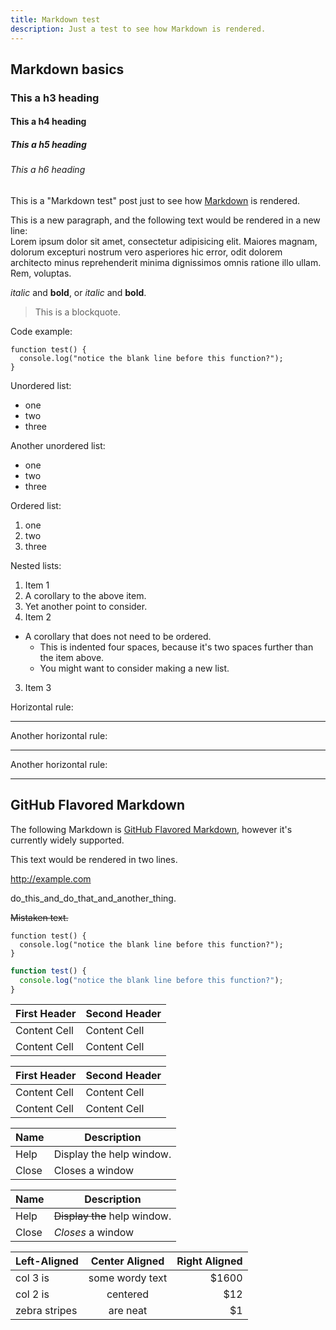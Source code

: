 ```yaml
---
title: Markdown test
description: Just a test to see how Markdown is rendered.
---
```


## Markdown basics

### This a h3 heading

#### This a h4 heading

##### This a h5 heading

###### This a h6 heading

This is a "Markdown test" post just to see how [Markdown](https://help.github.com/articles/markdown-basics/) is rendered.

This is a new paragraph, and the following text would be rendered in a new line:  
Lorem ipsum dolor sit amet, consectetur adipisicing elit. Maiores magnam, dolorum excepturi nostrum vero asperiores hic error, odit dolorem architecto minus reprehenderit minima dignissimos omnis ratione illo ullam. Rem, voluptas.

_italic_ and __bold__, or *italic* and **bold**.

> This is a blockquote.

Code example:

    function test() {
      console.log("notice the blank line before this function?");
    }

Unordered list:

- one
- two
- three

Another unordered list:

* one
* two
* three

Ordered list:

1. one
2. two
3. three

Nested lists:

1. Item 1
  1. A corollary to the above item.
  2. Yet another point to consider.
2. Item 2
  * A corollary that does not need to be ordered.
    * This is indented four spaces, because it's two spaces further than the item above.
    * You might want to consider making a new list.
3. Item 3

Horizontal rule:

---

Another horizontal rule:

___

Another horizontal rule:

***

## GitHub Flavored Markdown

The following Markdown is [GitHub Flavored Markdown](https://help.github.com/articles/github-flavored-markdown/), however it's currently widely supported.

This text would be
rendered in two lines.

http://example.com

do_this_and_do_that_and_another_thing.

~~Mistaken text.~~

```
function test() {
  console.log("notice the blank line before this function?");
}
```

```js
function test() {
  console.log("notice the blank line before this function?");
}
```

First Header  | Second Header
------------- | -------------
Content Cell  | Content Cell
Content Cell  | Content Cell


| First Header  | Second Header |
| ------------- | ------------- |
| Content Cell  | Content Cell  |
| Content Cell  | Content Cell  |


| Name | Description          |
| ------------- | ----------- |
| Help      | Display the help window.|
| Close     | Closes a window     |


| Name | Description          |
| ------------- | ----------- |
| Help      | ~~Display the~~ help window.|
| Close     | _Closes_ a window     |


| Left-Aligned  | Center Aligned  | Right Aligned |
| :------------ |:---------------:| -----:|
| col 3 is      | some wordy text | $1600 |
| col 2 is      | centered        |   $12 |
| zebra stripes | are neat        |    $1 |
